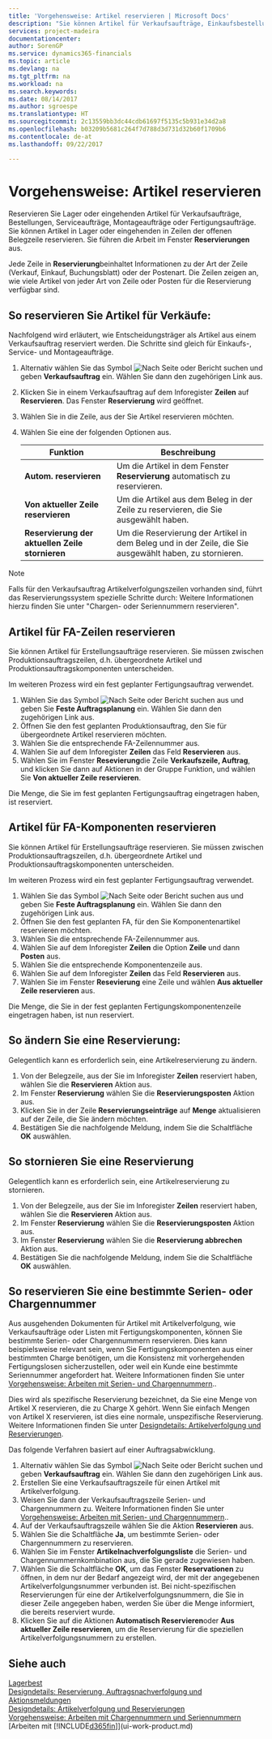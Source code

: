 ```yaml
---
title: 'Vorgehensweise: Artikel reservieren | Microsoft Docs'
description: "Sie können Artikel für Verkaufsaufträge, Einkaufsbestellungen und Fertigungsaufträgen reservieren. Sie können Artikel in Lager oder eingehenden in Zeilen der offenen Belegzeile reservieren."
services: project-madeira
documentationcenter: 
author: SorenGP
ms.service: dynamics365-financials
ms.topic: article
ms.devlang: na
ms.tgt_pltfrm: na
ms.workload: na
ms.search.keywords: 
ms.date: 08/14/2017
ms.author: sgroespe
ms.translationtype: HT
ms.sourcegitcommit: 2c13559bb3dc44cdb61697f5135c5b931e34d2a8
ms.openlocfilehash: b03209b5681c264f7d788d3d731d32b60f1709b6
ms.contentlocale: de-at
ms.lasthandoff: 09/22/2017

---
```

# <a name="how-to-reserve-items"></a>Vorgehensweise: Artikel reservieren
Reservieren Sie Lager oder eingehenden Artikel für Verkaufsaufträge, Bestellungen, Serviceaufträge, Montageaufträge oder Fertigungsaufträge. Sie können Artikel in Lager oder eingehenden in Zeilen der offenen Belegzeile reservieren. Sie führen die Arbeit im Fenster **Reservierungen** aus.

Jede Zeile in **Reservierung**beinhaltet Informationen zu der Art der Zeile (Verkauf, Einkauf, Buchungsblatt) oder der Postenart. Die Zeilen zeigen an, wie viele Artikel von jeder Art von Zeile oder Posten für die Reservierung verfügbar sind. 

## <a name="to-reserve-items-for-sales"></a>So reservieren Sie Artikel für Verkäufe:
Nachfolgend wird erläutert, wie Entscheidungsträger als Artikel aus einem Verkaufsauftrag reserviert werden. Die Schritte sind gleich für Einkaufs-, Service- und Montageaufträge.  
1.  Alternativ wählen Sie das Symbol ![Nach Seite oder Bericht suchen](media/ui-search/search_small.png "Nach Seite oder Bericht suchen") und geben **Verkaufsauftrag** ein. Wählen Sie dann den zugehörigen Link aus.  
2.  Klicken Sie in einem Verkaufsauftrag auf dem Inforegister **Zeilen** auf **Reservieren**. Das Fenster **Reservierung** wird geöffnet.  
3. Wählen Sie in die Zeile, aus der Sie Artikel reservieren möchten.  
4. Wählen Sie eine der folgenden Optionen aus.  

    |**Funktion**|**Beschreibung**|
    |------------------|---------------------|  
    |**Autom. reservieren**|Um die Artikel in dem Fenster **Reservierung** automatisch zu reservieren.|  
    |**Von aktueller Zeile reservieren**|Um die Artikel aus dem Beleg in der Zeile zu reservieren, die Sie ausgewählt haben.|  
    |**Reservierung der aktuellen Zeile stornieren**|Um die Reservierung der Artikel in dem Beleg und in der Zeile, die Sie ausgewählt haben, zu stornieren.|

> [!NOTE]  
>  Falls für den Verkaufsauftrag Artikelverfolgungszeilen vorhanden sind, führt das Reservierungssystem spezielle Schritte durch: Weitere Informationen hierzu finden Sie unter "Chargen- oder Seriennummern reservieren".  

## <a name="to-reserve-an-item-for-a-production-order-line"></a>Artikel für FA-Zeilen reservieren  
Sie können Artikel für Erstellungsaufträge reservieren. Sie müssen zwischen Produktionsauftragszeilen, d.h. übergeordnete Artikel und Produktionsauftragskomponenten unterscheiden.

Im weiteren Prozess wird ein fest geplanter Fertigungsauftrag verwendet.   
1. Wählen Sie das Symbol ![Nach Seite oder Bericht suchen](media/ui-search/search_small.png "Symbol Nach Seite oder Bericht suchen") aus und geben Sie **Feste Auftragsplanung** ein. Wählen Sie dann den zugehörigen Link aus.  
2. Öffnen Sie den fest geplanten Produktionsauftrag, den Sie für übergeordnete Artikel reservieren möchten.  
3. Wählen Sie die entsprechende FA-Zeilennummer aus.  
4. Wählen Sie auf dem Inforegister **Zeilen** das Feld **Reservieren** aus.
5. Wählen Sie im Fenster **Resevierung**die Zeile **Verkaufszeile, Auftrag**, und klicken Sie dann auf Aktionen in der Gruppe Funktion, und wählen Sie **Von aktueller Zeile reservieren**.  

Die Menge, die Sie im fest geplanten Fertigungsauftrag eingetragen haben, ist reserviert.

## <a name="to-reserve-items-for-production-order-components"></a>Artikel für FA-Komponenten reservieren  
Sie können Artikel für Erstellungsaufträge reservieren. Sie müssen zwischen Produktionsauftragszeilen, d.h. übergeordnete Artikel und Produktionsauftragskomponenten unterscheiden.

Im weiteren Prozess wird ein fest geplanter Fertigungsauftrag verwendet.    
1. Wählen Sie das Symbol ![Nach Seite oder Bericht suchen](media/ui-search/search_small.png "Symbol Nach Seite oder Bericht suchen") aus und geben Sie **Feste Auftragsplanung** ein. Wählen Sie dann den zugehörigen Link aus.  
2. Öffnen Sie den fest geplanten FA, für den Sie Komponentenartikel reservieren möchten.  
3. Wählen Sie die entsprechende FA-Zeilennummer aus.  
4. Wählen Sie auf dem Inforegister **Zeilen** die Option **Zeile** und dann **Posten** aus.  
5. Wählen Sie die entsprechende Komponentenzeile aus.  
6. Wählen Sie auf dem Inforegister **Zeilen** das Feld **Reservieren** aus.  
7. Wählen Sie im Fenster **Resevierung** eine Zeile und wählen **Aus aktueller Zeile reservieren** aus.  

Die Menge, die Sie in der fest geplanten Fertigungskomponentenzeile eingetragen haben, ist nun reserviert.

## <a name="to-change-a-reservation"></a>So ändern Sie eine Reservierung:  
Gelegentlich kann es erforderlich sein, eine Artikelreservierung zu ändern.   
1. Von der Belegzeile, aus der Sie im Inforegister **Zeilen** reserviert haben, wählen Sie die **Reservieren** Aktion aus.  
2. Im Fenster **Reservierung** wählen Sie die **Reservierungsposten** Aktion aus.
3. Klicken Sie in der Zeile **Reservierungseinträge** auf **Menge** aktualisieren auf der Zeile, die Sie ändern möchten.
4. Bestätigen Sie die nachfolgende Meldung, indem Sie die Schaltfläche **OK** auswählen.

## <a name="to-cancel-a-reservation"></a>So stornieren Sie eine Reservierung  
Gelegentlich kann es erforderlich sein, eine Artikelreservierung zu stornieren.   
1. Von der Belegzeile, aus der Sie im Inforegister **Zeilen** reserviert haben, wählen Sie die **Reservieren** Aktion aus.  
2. Im Fenster **Reservierung** wählen Sie die **Reservierungsposten** Aktion aus.  
3.  Im Fenster **Reservierung** wählen Sie die **Reservierung abbrechen** Aktion aus.  
4.  Bestätigen Sie die nachfolgende Meldung, indem Sie die Schaltfläche **OK** auswählen.  

## <a name="to-reserve-a-specific-serial-or-lot-number"></a>So reservieren Sie eine bestimmte Serien- oder Chargennummer  
Aus ausgehenden Dokumenten für Artikel mit Artikelverfolgung, wie Verkaufsaufträge oder Listen mit Fertigungskomponenten, können Sie bestimmte Serien- oder Chargennummern reservieren. Dies kann beispielsweise relevant sein, wenn Sie Fertigungskomponenten aus einer bestimmten Charge benötigen, um die Konsistenz mit vorhergehenden Fertigungslosen sicherzustellen, oder weil ein Kunde eine bestimmte Seriennummer angefordert hat. Weitere Informationen finden Sie unter [Vorgehensweise: Arbeiten mit Serien- und Chargennummern](inventory-how-work-item-tracking.md)..

Dies wird als spezifische Reservierung bezeichnet, da Sie eine Menge von Artikel X reservieren, die zu Charge X gehört. Wenn Sie einfach Mengen von Artikel X reservieren, ist dies eine normale, unspezifische Reservierung. Weitere Informationen finden Sie unter [Designdetails: Artikelverfolgung und Reservierungen](design-details-item-tracking-and-reservations.md).

Das folgende Verfahren basiert auf einer Auftragsabwicklung.    
1. Alternativ wählen Sie das Symbol ![Nach Seite oder Bericht suchen](media/ui-search/search_small.png "Nach Seite oder Bericht suchen") und geben **Verkaufsauftrag** ein. Wählen Sie dann den zugehörigen Link aus.  
2. Erstellen Sie eine Verkaufsauftragszeile für einen Artikel mit Artikelverfolgung.  
3. Weisen Sie dann der Verkaufsauftragszeile Serien- und Chargennummern zu. Weitere Informationen finden Sie unter [Vorgehensweise: Arbeiten mit Serien- und Chargennummern](inventory-how-work-item-tracking.md)..
4. Auf der Verkaufsauftragszeile wählen Sie die Aktion **Reservieren** aus.  
5. Wählen Sie die Schaltfläche **Ja**, um bestimmte Serien- oder Chargennummern zu reservieren.  
6. Wählen Sie im Fenster **Artikelnachverfolgungsliste** die Serien- und Chargennummernkombination aus, die Sie gerade zugewiesen haben.  
7. Wählen Sie die Schaltfläche **OK**, um das Fenster **Reservationen** zu öffnen, in dem nur der Bedarf angezeigt wird, der mit der angegebenen Artikelverfolgungsnummer verbunden ist. Bei nicht-spezifischen Reservierungen für eine der Artikelverfolgungsnummern, die Sie in dieser Zeile angegeben haben, werden Sie über die Menge informiert, die bereits reserviert wurde.  
8. Klicken Sie auf die Aktionen **Automatisch Reservieren**oder **Aus aktueller Zeile reservieren**, um die Reservierung für die speziellen Artikelverfolgungsnummern zu erstellen.

## <a name="see-also"></a>Siehe auch
[Lagerbest](inventory-manage-inventory.md)  
[Designdetails: Reservierung, Auftragsnachverfolgung und Aktionsmeldungen](design-details-reservation-order-tracking-and-action-messaging.md)  
[Designdetails: Artikelverfolgung und Reservierungen](design-details-item-tracking-and-reservations.md)  
[Vorgehensweise: Arbeiten mit Chargennummern und Seriennummern](inventory-how-work-item-tracking.md)  
[Arbeiten mit [!INCLUDE[d365fin](includes/d365fin_md.md)]](ui-work-product.md)

